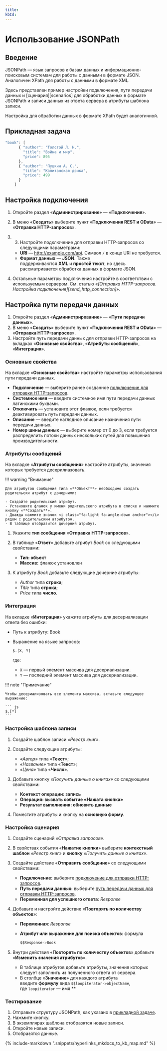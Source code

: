 ```yaml
---
title:
kbId:
---
```


# Использование JSONPath

## Введение

JSONPath — язык запросов к базам данных и информационно-поисковым системам для работы с данными в формате JSON. Аналогичен XPath для работы с данными в формате XML.

Здесь представлен пример настройки подключения, пути передачи данных и [сценария][scenarios] для обработки данных в формате JSONPath и записи данных из ответа сервера в атрибуты шаблона записи.

Настройка для обработки данных в формате XPath будет аналогичной.

## Прикладная задача

``` js
"book": [
      { "author": "Толстой Л. Н.",
        "title": "Война и мир",
        "price": 895
      },
      { "author": "Пушкин А. С.",
        "title": "Капитанская дочка",
        "price": 499
      }
    ]
```

## Настройка подключения

1. Откройте раздел «**Администрирование**» — «**Подключения**».
2. В меню «**Создать**» выберите пункт «**Подключения REST и OData**» — «**Отправка HTTP-запросов**».
3. 3. Настройте подключение для отправки HTTP-запросов со следующими параметрами:

    - **URI** — http://example.com/api. Символ `/` в конце URI не требуется.
    - **Формат данных** — **JSON**. Также поддерживаются **XML** и **простой текст**, но здесь рассматривается обработка данных в формате JSON.

4. Остальные параметры подключения настройте в соответствии с используемым сервером. См. статью «_[Отправка HTTP-запросов. Настройка подключения][send_http_connection]_».

## Настройка пути передачи данных

1. Откройте раздел «**Администрирование**» — «**Пути передачи данных**».
2. В меню «**Создать**» выберите пункт «**Подключения REST и OData**» — «**Отправка HTTP-запросов**».
3. Настройте путь передачи данных для отправки HTTP-запросов на вкладках «**Основные свойства**», «**Атрибуты сообщений**», «**Интеграция**».

### Основные свойства

На вкладке «**Основные свойства**» настройте параметры использования пути передачи данных.

- **Подключение** — выберите ранее созданное [подключение для отправки HTTP-запросов](#настройка-подключения).
- **Системное имя** — введите системное имя пути передачи данных латинскими буквами.
- **Отключить** — установите этот флажок, если требуется деактивировать путь передачи данных.
- **Описание** — введите наглядное описание назначения пути передачи данных.
- **Номер шины данных** — выберите номер от 0 до 3, если требуется распределить потоки данных нескольких путей для повышения производительности.

### Атрибуты сообщений

На вкладке «**Атрибуты сообщения**» настройте атрибуты, значения которых требуется десерилиазовать.

!!! warning "Внимание"

    Для атрибутов сообщения типа «**Объект**» необходимо создать родительски атрибут с дочерними:

    - Создайте родительский атрибут.
    - Установите флажок у имени родительского атрибута в списке и нажмите кнопку «**Создать**».
    - Дважды нажмите значок <i class="fa-light fa-angle-down anchor"></i> рядом с родительским атрибутом.
    - В таблице отобразится дочерний атрибут.

1. Укажите **тип сообщения** «**Отправка HTTP-запросов**».
2. В таблице «**Ответ**» добавьте атрибут _Book_ со следующими свойствами:

    - **Тип: объект**
    - **Массив:** флажок установлен

3. К атрибуту _Book_ добавьте следующие дочерние атрибуты:

    - _Author_ типа **строка**;
    - _Title_ типа **строка**;
    - _Price_ типа **число**.

### Интеграция

На вкладке «**Интеграция**» укажите атрибуты для десериализации ответа без ошибки:

- Путь к атрибуту: Book
- Выражение на языке запросов:

    ``` js
    $.[X, Y]
    ```

    где:

    - `X` — первый элемент массива для десериализации.
    - `Y` — последний элемент массива для десериализации.

!!! note "Примечание"

    Чтобы десериализовать все элементы массива, вставьте следующее выражение:

    ``` js
    $.[*]
    ```

### Настройка шаблона записи

1. Создайте шаблон записи _«Реестр книг»_.
2. Создайте следующие атрибуты:

    - _«Автор»_ типа «**Текст**»;
    - _«Название»_ типа «**Текст**»;
    - _«Цена»_ типа «**Число**».

3. Добавьте кнопку _«Получить данные о книгах»_ со следующими свойствами:

    - **Контекст операции: запись**
    - **Операция: вызвать событие «Нажата кнопка»**
    - **Результат выполнения: обновить данные**

4. Поместите атрибуты и кнопку на **основную форму**.

### Настройка сценария

1. Создайте сценарий _«Отправка запросов»_.
2. В свойствах события «**Нажатие кнопки**» выберите **контекстный шаблон** _«Реестр книг»_ и **кнопку** _«Получить данные о книгах»_.
3. Создайте действие «**Отправить сообщение**» со следующими свойствами:

    - **Подключение:** выберите [подключение для отправки HTTP-запросов](#настройка-подключения).
    - **Путь передачи данных:** выберите [путь передачи данных для отправки HTTP-запросов](#настройка-пути-передачи-данных).
    - **Переменная для успешного ответа**: _Response_

4. Добавьте и настройте действие «**Повторять по количеству объектов**»:

    - **Переменная**: _Response_
    - **Атрибут или выражение для поиска объектов**: формула

        ``` cs
        $$Response->Book
        ```

5. Внутри действия «**Повторять по количеству объектов**» добавьте «**Изменить значения атрибутов**».


    - В таблице атрибутов добавьте атрибуты, значения которых следует заполнить из полученного ответа от сервера.
    - В столбце «**Значение**» для каждого атрибута введите **формулу** вида `$$loopiterator->objectName`, где `loopiterator` — имя **

### Тестирование

1. Отправьте структуру JSONPath, как указано в [прикладной задаче](#прикладная-задача).
2. Нажмите кнопку.
3. В экземплярах шаблона отобразятся новые записи.
4. Откройте новые записи.
5. Отобразятся данные.

{%
include-markdown ".snippets/hyperlinks_mkdocs_to_kb_map.md"
%}
